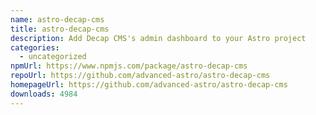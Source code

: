 ```yaml
---
name: astro-decap-cms
title: astro-decap-cms
description: Add Decap CMS's admin dashboard to your Astro project
categories:
  - uncategorized
npmUrl: https://www.npmjs.com/package/astro-decap-cms
repoUrl: https://github.com/advanced-astro/astro-decap-cms
homepageUrl: https://github.com/advanced-astro/astro-decap-cms
downloads: 4984
---
```

